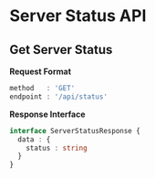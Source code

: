# Server Status API

## Get Server Status

**Request Format**

```ts
method   : 'GET'
endpoint : '/api/status'
```

**Response Interface**

```ts
interface ServerStatusResponse {
  data : {
    status : string
  }
}
```
